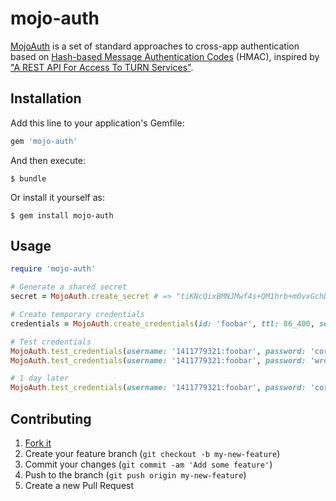 # mojo-auth

[MojoAuth](http://mojolingo.com/mojoauth) is a set of standard approaches to cross-app authentication based on [Hash-based Message Authentication Codes](http://en.wikipedia.org/wiki/Hash-based_message_authentication_code) (HMAC), inspired by ["A REST API For Access To TURN Services"](http://tools.ietf.org/html/draft-uberti-behave-turn-rest).

## Installation

Add this line to your application's Gemfile:

```ruby
gem 'mojo-auth'
```

And then execute:

    $ bundle

Or install it yourself as:

    $ gem install mojo-auth

## Usage

```ruby
require 'mojo-auth'

# Generate a shared secret
secret = MojoAuth.create_secret # => "tiKNcQixBMNJMwf4s+QM1hrb+m0vxGchD1/TxKBC6MesBuLPWewEXwM3b/ka\nZuB4sTCLyB1A7xpnaNKqe7sIjQ==\n"

# Create temporary credentials
credentials = MojoAuth.create_credentials(id: 'foobar', ttl: 86_400, secret: secret) # => {username: '1411779321:foobar', password: 'correctpassword'}

# Test credentials
MojoAuth.test_credentials(username: '1411779321:foobar', password: 'correctpassword') # => true
MojoAuth.test_credentials(username: '1411779321:foobar', password: 'wrongpassword') # => false

# 1 day later
MojoAuth.test_credentials(username: '1411779321:foobar', password: 'correctpassword') # => false
```

## Contributing

1. [Fork it](https://github.com/mojolingo/mojo-auth.rb/fork)
2. Create your feature branch (`git checkout -b my-new-feature`)
3. Commit your changes (`git commit -am 'Add some feature'`)
4. Push to the branch (`git push origin my-new-feature`)
5. Create a new Pull Request
